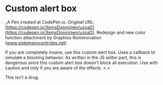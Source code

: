# Custom alert box
 _A Pen created at CodePen.io. Original URL: [https://codepen.io/XemsDoom/pen/uzoaD](https://codepen.io/XemsDoom/pen/uzoaD).
Redesign and new color function attachment by Graphixx Roninnovation (www.sistemasycontroles.net)

 If you are completely insane, use this custom alert box. Uses a callback to simulate a blocking behavior. As written in the JS editor part, this is dangerous since this custom alert box doesn't block all execution. Use with caution and only if you are aware of the effects. <.<

This isn't a drug.
